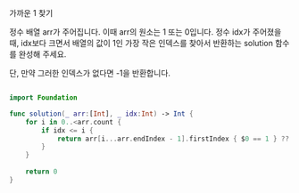 가까운 1 찾기

정수 배열 arr가 주어집니다. 이때 arr의 원소는 1 또는 0입니다. 정수 idx가 주어졌을 때, idx보다 크면서 배열의 값이 1인 가장 작은 인덱스를 찾아서 반환하는 solution 함수를 완성해 주세요.

단, 만약 그러한 인덱스가 없다면 -1을 반환합니다.

```swift 

import Foundation

func solution(_ arr:[Int], _ idx:Int) -> Int {
    for i in 0..<arr.count {
        if idx <= i {
            return arr[i...arr.endIndex - 1].firstIndex { $0 == 1 } ?? -1
        }
    }
    
    return 0
}

```
